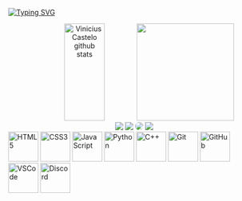 [![Typing SVG](https://readme-typing-svg.herokuapp.com/?color=00FFFF&size=35&center=true&vCenter=true&width=1000&lines=HELLO,+MY+NAME+is+Vinicius+Castelo;I'm+21+years+old;Studying+computer+networks;Be+Welcome+:%29)](https://git.io/typing-svg)

<div align="center">
    <img width="40%" height="195px" src="https://github-readme-stats.vercel.app/api?username=VinniCastello&show_icons=true&count_private=true&hide_border=true&title_color=00BFFF&icon_color=1E90FF&text_color=c9d1d9&bg_color=0d1117" alt="Vinicius Castelo github stats" />
    <img whidth="41%" height="195px" src="https://github-readme-stats.vercel.app/api/top-langs/?username=VinniCastello&layout=compact&hide_border=true&title_color=1E90FF&text_color=1E90FF&bg_color=0d1117" />
</div>

<div align="center">
    <a href="https://www.instagram.com/vn7_castelo/" target="_blank"><img src="https://img.shields.io/badge/-Instagram-%23E4405F?style=for-the-badge&logo=instagram&logoColor=white"></a>
    <a href="mailto:cmp.1a.castelovinicius9@gmail.com"><img src="https://img.shields.io/badge/-Gmail-%233333?style=for-the-badge&logo=gmail&logoColor=white" target="_blank"></a>
    <a href="https://www.linkedin.com/in/vinicius-castelo-891967260/" target="_blank"><img src="https://img.shields.io/badge/-LinkedIn-%230077B5?style=for-the-badge&logo=linkedin&logoColor=white" style="border-radius: 30px" target="_blank"></a>
    <a href="https://castelo.infinityfreeapp.com/Projeto/Portfolio/index.html" target="_blank"><img src="https://img.shields.io/badge/-Portfolio-%230077B5?style=for-the-badge&logo=Portfolio&logoColor=white" target="_blank"></a>
</div>
<div>
    <img src="https://img.icons8.com/color/2x/html-5.png" width="60" alt="HTML5">
    <img src="https://img.icons8.com/color/2x/css3.png" width="60" alt="CSS3">
    <img src="https://img.icons8.com/nolan/2x/javascript.png" width="60" alt="JavaScript">
    <img src="https://img.icons8.com/color/2x/python.png" width="60" alt="Python">
    <img src="https://img.icons8.com/color/2x/c-plus-plus-logo.png" width="60" alt="C++">
    <img src="https://img.icons8.com/color/2x/git.png" width="60" alt="Git">
    <img src="https://img.icons8.com/color/2x/github--v1.png" width="60" alt="GitHub">
    <img src="https://img.icons8.com/color/2x/visual-studio-code-2019.png" width="60" alt="VSCode">
    <img src="https://img.icons8.com/color/2x/discord-logo.png" width="60" alt="Discord">
</div>
